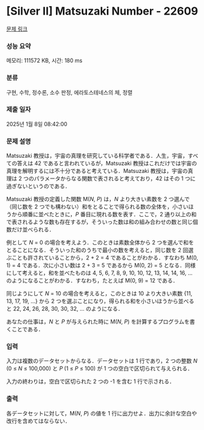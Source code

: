 # [Silver II] Matsuzaki Number - 22609 

[문제 링크](https://www.acmicpc.net/problem/22609) 

### 성능 요약

메모리: 111572 KB, 시간: 180 ms

### 분류

구현, 수학, 정수론, 소수 판정, 에라토스테네스의 체, 정렬

### 제출 일자

2025년 1월 8일 08:42:00

### 문제 설명

<p>Matsuzaki 教授は，宇宙の真理を研究している科学者である．人生，宇宙，すべての答えは 42 であると言われているが，Matsuzaki 教授はこれだけでは宇宙の真理を解明するには不十分であると考えている．Matsuzaki 教授は，宇宙の真理は 2 つのパラメータからなる関数で表されると考えており，42 はその 1 つに過ぎないというのである．</p>

<p>Matsuzaki 教授の定義した関数 M(<i>N</i>, <i>P</i>) は，<i>N</i> より大きい素数を 2 つ選んで（同じ数を 2 つでも構わない）和をとることで得られる数の全体を，小さいほうから順番に並べたときに，<i>P</i> 番目に現れる数を表す．ここで，2 通り以上の和で表されるような数も存在するが，そういった数は和の組み合わせの数と同じ個数だけ並べられる．</p>

<p>例として <i>N</i> = 0 の場合を考えよう．このときは素数全体から 2 つを選んで和をとることになる．そういった和のうちで最小の数を考えると，同じ数を 2 回選ぶことも許されていることから，2 + 2 = 4 であることがわかる．すなわち M(0, 1) = 4 である．次に小さい数は 2 + 3 = 5 であるから M(0, 2) = 5 となる．同様にして考えると，和を並べたものは 4, 5, 6, 7, 8, 9, 10, 10, 12, 13, 14, 14, 16, ... のようになることがわかる．すなわち，たとえば M(0, 9) = 12 である．</p>

<p>同じようにして <i>N</i> = 10 の場合を考えると，このときは 10 より大きい素数 {11, 13, 17, 19, ...} から 2 つを選ぶことになり，得られる和を小さいほうから並べると 22, 24, 26, 28, 30, 30, 32, ... のようになる．</p>

<p>あなたの仕事は，<i>N</i> と <i>P</i> が与えられた時に M(<i>N</i>, <i>P</i>) を計算するプログラムを書くことである．</p>

### 입력 

 <p>入力は複数のデータセットからなる．データセットは 1 行であり，2 つの整数 <i>N</i> (0 ≤ <i>N</i> ≤ 100,000) と <i>P</i> (1 ≤ <i>P</i> ≤ 100) が 1 つの空白で区切られて与えられる．</p>

<p>入力の終わりは，空白で区切られた 2 つの -1 を含む 1 行で示される．</p>

### 출력 

 <p>各データセットに対して，M(<i>N</i>, <i>P</i>) の値を 1 行に出力せよ．出力に余計な空白や改行を含めてはならない．</p>

